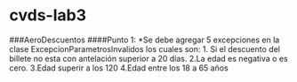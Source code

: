 # cvds-lab3

###AeroDescuentos
####Punto 1:
  *Se debe agregar 5 excepciones en la clase ExcepcionParametrosInvalidos los cuales son:
      1. Si el descuento  del billete no esta con antelación superior a 20 días.
      2.La edad es negativa o es cero.
      3.Edad superir a los 120
      4.Edad entre los 18 a 65 años
